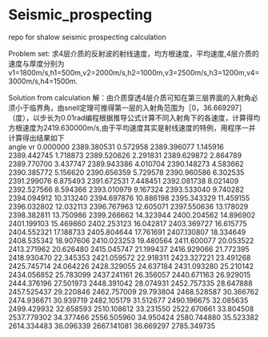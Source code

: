 # Seismic_prospecting
repo for shalow seismic prospecting calculation

Problem set:
求4层介质的反射波的射线速度，均方根速度，平均速度,4层介质的速度与厚度分别为v1=1800m/s,h1=500m,v2=2000m/s,h2=1000m,v3=2500m/s,h3=1200m,v4=3000m/s,h4=1500m.

Solution from calculation
    解：由介质穿透4层介质可知在第三层界面的入射角必须小于临界角，由snell定理可推得第一层的入射角范围为［0，36.669297］（度），以步长为0.01rad编程根据推导公式计算不同入射角下的各速度，计算得均方根速度为2419.630000m/s,由于平均速度其实是射线速度的特例，用程序一并计算得出结果如下   
	   angle           vr 
     0.000000  2389.380531 
     0.572958  2389.396077 
     1.145916  2389.442745 
     1.718873  2389.520626 
     2.291831  2389.629872 
     2.864789  2389.770700 
     3.437747  2389.943386 
     4.010704  2390.148273 
     4.583662  2390.385772 
     5.156620  2390.656359 
     5.729578  2390.960586 
     6.302535  2391.299076 
     6.875493  2391.672531 
     7.448451  2392.081738 
     8.021409  2392.527566 
     8.594366  2393.010979 
     9.167324  2393.533040 
     9.740282  2394.094912 
    10.313240  2394.697876 
    10.886198  2395.343329 
    11.459155  2396.032802 
    12.032113  2396.767963
     12.605071  2397.550636 
    13.178029  2398.382811 
    13.750986  2399.266662 
    14.323944  2400.204562 
    14.896902  2401.199103 
    15.469860  2402.253123 
    16.042817  2403.369727 
    16.615775  2404.552321 
    17.188733  2405.804644 
    17.761691  2407.130807 
    18.334649  2408.535342 
    18.907606  2410.023253 
    19.480564  2411.600077 
    20.053522  2413.271962 
    20.626480  2415.045747 
    21.199437  2416.929066 
    21.772395  2418.930470 
    22.345353  2421.059572 
    22.918311  2423.327221 
    23.491268  2425.745714 
    24.064226  2428.329055 
    24.637184  2431.093280 
    25.210142  2434.056852 
    25.783099  2437.241161 
    26.356057  2440.671163 
    26.929015  2444.376196 
    27.501973  2448.391042 
    28.074931  2452.757335 
    28.647888  2457.525437 
    29.220846  2462.757009 
    29.793804  2468.528587 
    30.366762  2474.936671 
    30.939719  2482.105179 
    31.512677  2490.196675 
    32.085635  2499.429932 
    32.658593  2510.108612 
    33.231550  2522.670661 
    33.804508  2537.779302 
    34.377466  2556.505960 
    34.950424  2580.744880 
    35.523382  2614.334483 
    36.096339  2667.141081 
    36.669297  2785.349735 
